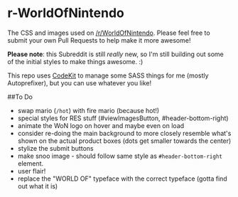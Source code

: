 # r-WorldOfNintendo
The CSS and images used on [/r/WorldOfNintendo](http://reddit.com/r/WorldOfNintendo). Please feel free to submit your own Pull Requests to help make it more awesome!

**Please note**: this Subreddit is still *really* new, so I'm still building out some of the initial styles to make things awesome. :)

This repo uses [CodeKit](https://incident57.com/codekit/) to manage some SASS things for me (mostly Autoprefixer), but you can use whatever you like!

##To Do
* swap mario (`/hot`) with fire mario (because hot!)
* special styles for RES stuff (#viewImagesButton, #header-bottom-right)
* animate the WoN logo on hover and maybe even on load
* consider re-doing the main background to more closely resemble what's shown on the actual product boxes (dots get smaller towards the center)
* stylize the submit buttons
* make snoo image - should follow same style as `#header-bottom-right` element.
* user flair!
* replace the "WORLD OF" typeface with the correct typeface (gotta find out what it is)
